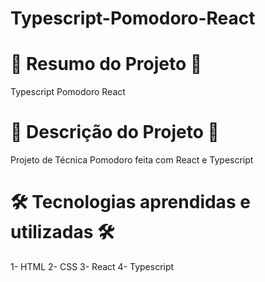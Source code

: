 # Typescript-Pomodoro-React

# 📄 Resumo do Projeto 📄

Typescript Pomodoro React

# 📖 Descrição do Projeto 📖 

Projeto de Técnica Pomodoro feita com React e Typescript

# 🛠️ Tecnologias aprendidas e utilizadas 🛠️

1- HTML
2- CSS
3- React
4- Typescript

